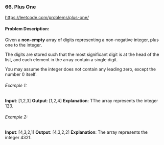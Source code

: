 ### 66. Plus One

https://leetcode.com/problems/plus-one/

#### Problem Description:

Given a **non-empty** array of digits representing a non-negative integer, plus one to the integer.

The digits are stored such that the most significant digit is at the head of the list, and each element in the array contain a single digit.

You may assume the integer does not contain any leading zero, except the number 0 itself.

###### Example 1:

**Input**: [1,2,3]
**Output**: [1,2,4]
**Explanation**: TThe array represents the integer 123.

###### Example 2:

**Input**: [4,3,2,1]
**Output**: [4,3,2,2]
**Explanation**: The array represents the integer 4321.
